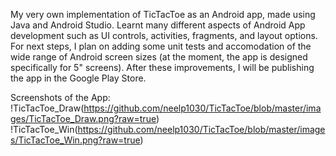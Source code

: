 My very own implementation of TicTacToe as an Android app, made using Java and Android Studio. Learnt many different aspects of Android App development such as UI controls, activities, fragments, and layout options. For next steps, I plan on adding some unit tests and accomodation of the wide range of Android screen sizes (at the moment, the app is designed specifically for 5" screens). After these improvements, I will be publishing the app in the Google Play Store.

Screenshots of the App:
!TicTacToe_Draw(https://github.com/neelp1030/TicTacToe/blob/master/images/TicTacToe_Draw.png?raw=true)
!TicTacToe_Win(https://github.com/neelp1030/TicTacToe/blob/master/images/TicTacToe_Win.png?raw=true)

